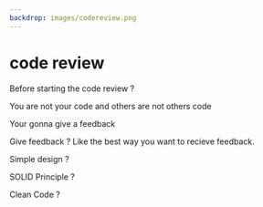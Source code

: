 ```yaml
---
backdrop: images/codereview.png
---
```


# code review


Before starting the code review ?

You are not your code and others are not others code

Your gonna give a feedback

Give feedback ?
Like the best way you want to recieve feedback.

Simple design ?

SOLID Principle ?

Clean Code ?

<Item id="2"/>

<Page url="/4" instructions="" action="Continuer ma journée" condition="none" />

<LastPage/>
